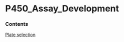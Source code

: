 # P450_Assay_Development

### Contents
[Plate selection](P450_Assay_Development/PlateSelection/20190531_PlateTypeSelection.md)
